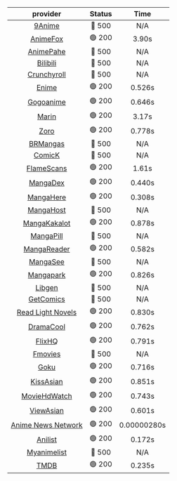 | **provider** | **Status** | **Time** |
|:--------:|:------:|:----:|
| [9Anime](https://9anime.pl) | 🔴 500 | N/A |
|  [AnimeFox](https://animefox.tv)  | 🟢 200 | 3.90s |
| [AnimePahe](https://animepahe.com) | 🔴 500 | N/A |
| [Bilibili](https://bilibili.tv) | 🔴 500 | N/A |
| [Crunchyroll](https://cronchy.consumet.stream) | 🔴 500 | N/A |
|  [Enime](https://enime.moe)  | 🟢 200 | 0.526s |
|  [Gogoanime](https://gogoanimehd.to)  | 🟢 200 | 0.646s |
|  [Marin](https://marin.moe)  | 🟢 200 | 3.17s |
|  [Zoro](https://aniwatch.to)  | 🟢 200 | 0.778s |
| [BRMangas](https://www.brmangas.net) | 🔴 500 | N/A |
| [ComicK](https://comick.app) | 🔴 500 | N/A |
|  [FlameScans](https://flamescans.org/)  | 🟢 200 | 1.61s |
|  [MangaDex](https://mangadex.org)  | 🟢 200 | 0.440s |
|  [MangaHere](http://www.mangahere.cc)  | 🟢 200 | 0.308s |
| [MangaHost](https://mangahosted.com) | 🔴 500 | N/A |
|  [MangaKakalot](https://mangakakalot.com)  | 🟢 200 | 0.878s |
| [MangaPill](https://mangapill.com) | 🔴 500 | N/A |
|  [MangaReader](https://mangareader.to)  | 🟢 200 | 0.582s |
| [MangaSee](https://mangasee123.com) | 🔴 500 | N/A |
|  [Mangapark](https://v2.mangapark.net)  | 🟢 200 | 0.826s |
| [Libgen](http://libgen) | 🔴 500 | N/A |
| [GetComics](https://getcomics.info/) | 🔴 500 | N/A |
|  [Read Light Novels](https://readlightnovels.net)  | 🟢 200 | 0.830s |
|  [DramaCool](https://dramacool.hr)  | 🟢 200 | 0.762s |
|  [FlixHQ](https://flixhq.to)  | 🟢 200 | 0.791s |
| [Fmovies](https://fmovies.to) | 🔴 500 | N/A |
|  [Goku](https://goku.sx)  | 🟢 200 | 0.716s |
|  [KissAsian](https://kissasian.mx)  | 🟢 200 | 0.851s |
|  [MovieHdWatch](https://movieshd.watch)  | 🟢 200 | 0.743s |
|  [ViewAsian](https://viewasian.co)  | 🟢 200 | 0.601s |
|  [Anime News Network](https://www.animenewsnetwork.com)  | 🟢 200 | 0.00000280s |
|  [Anilist](https://anilist.co)  | 🟢 200 | 0.172s |
| [Myanimelist](https://myanimelist.net/) | 🔴 500 | N/A |
|  [TMDB](https://www.themoviedb.org)  | 🟢 200 | 0.235s |
